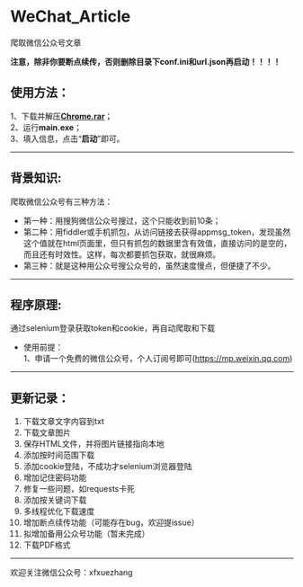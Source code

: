 # WeChat_Article    
爬取微信公众号文章    

**注意，除非你要断点续传，否则删除目录下conf.ini和url.json再启动！！！！**

## 使用方法：     
1、下载并解压[**Chrome.rar**](https://sxf1024.lanzouo.com/iJ2Rp0mwy50j)；    
2、运行**main.exe**；    
3、填入信息，点击“**启动**”即可。    
****************************************************************************************************    

## 背景知识:     
爬取微信公众号有三种方法：      
- 第一种：用搜狗微信公众号搜过，这个只能收到前10条；    
- 第二种：用fiddler或手机抓包，从访问链接去获得appmsg_token，发现虽然这个值就在html页面里，但只有抓包的数据里含有效值，直接访问的是空的，而且还有时效性。这样，每次都要抓包获取，就很麻烦。   
- 第三种：就是这种用公众号搜公众号的，虽然速度慢点，但便捷了不少。    
****************************************************************************************************    

## 程序原理:     
通过selenium登录获取token和cookie，再自动爬取和下载   
* 使用前提：   
1、申请一个免费的微信公众号，个人订阅号即可(https://mp.weixin.qq.com)      
****************************************************************************************************    

## 更新记录：
1. 下载文章文字内容到txt
2. 下载文章图片
3. 保存HTML文件，并将图片链接指向本地  
4. 添加按时间范围下载  
5. 添加cookie登陆，不成功才selenium浏览器登陆  
6. 增加记住密码功能  
7. 修复一些问题，如requests卡死  
8. 添加按关键词下载  
9. 多线程优化下载速度  
10. 增加断点续传功能（可能存在bug，欢迎提issue）  
11. 拟增加备用公众号功能（暂未完成）  
12. 下载PDF格式
**************************************************************************************************** 
 
欢迎关注微信公众号：xfxuezhang

